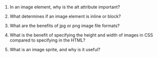 1. In an image element, why is the alt attribute important?

2. What determines if an image element is inline or block?

3. What are the benefits of jpg or png image file formats?


1. What is the benefit of specifying the height and width of images in CSS compared to specifying in the HTML?

2. What is an image sprite, and why is it useful?
